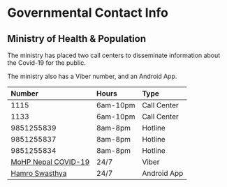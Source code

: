 # Governmental Contact Info

## Ministry of Health & Population

The ministry has placed two call centers to disseminate information about the Covid-19 for the public.

The ministry also has a Viber number, and an Android App.

| Number | Hours | Type |
| :--- | :--- | :--- |
| 1115 | 6am-10pm | Call Center |
| 1133 | 6am-10pm | Call Center |
| 9851255839 | 8am-8pm | Hotline |
| 9851255837 | 8am-8pm | Hotline |
| 9851255834 | 8am-8pm | Hotline |
| [MoHP Nepal COVID-19](https://invite.viber.com/?g2=AQAmvXtYaOXJSktBo5ZGUatVwyaa1K7KXkDWLWdMyKJfMs8GbSnY5IplkYNTC3iu&lang=en) | 24/7 | Viber |
| [Hamro Swasthya](https://play.google.com/store/apps/details?id=np.com.naxa.covid19) | 24/7 | Android App |

